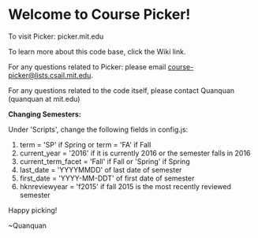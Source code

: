 Welcome to Course Picker!
=========================
To visit Picker: picker.mit.edu

To learn more about this code base, click the Wiki link.

For any questions related to Picker: please email course-picker@lists.csail.mit.edu.

For any questions related to the code itself, please contact Quanquan (quanquan at mit.edu)

<b>Changing Semesters:</b>

Under 'Scripts', change the following fields in config.js:

<ol>
<li>term = 'SP' if Spring or term = 'FA' if Fall</li>
<li>current_year = '2016' if it is currently 2016 or the semester falls in 2016</li>
<li>current_term_facet = 'Fall' if Fall or 'Spring' if Spring</li>
<li>last_date = 'YYYYMMDD' of last date of semester</li>
<li>first_date = 'YYYY-MM-DDT' of first date of semester</li>
<li>hknreviewyear = 'f2015' if fall 2015 is the most recently reviewed semester</li>
</ol>

Happy picking!

~Quanquan
